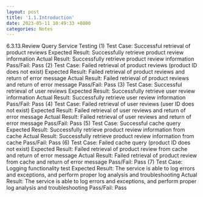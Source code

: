 ```yaml
---
layout: post
title: '1.1.Introduction'
date: 2023-05-11 10:49:33 +0800
categories: Notes
---
```


6.3.13.Review Query Service Testing
(1) Test Case: Successful retrieval of product reviews
Expected Result: Successfully retrieve product review information
Actual Result: Successfully retrieve product review information
Pass/Fail: Pass
(2) Test Case: Failed retrieval of product reviews (product ID does not exist)
Expected Result: Failed retrieval of product reviews and return of error message
Actual Result: Failed retrieval of product reviews and return of error message
Pass/Fail: Pass
(3) Test Case: Successful retrieval of user reviews
Expected Result: Successfully retrieve user review information
Actual Result: Successfully retrieve user review information
Pass/Fail: Pass
(4) Test Case: Failed retrieval of user reviews (user ID does not exist)
Expected Result: Failed retrieval of user reviews and return of error message
Actual Result: Failed retrieval of user reviews and return of error message
Pass/Fail: Pass
(5) Test Case: Successful cache query
Expected Result: Successfully retrieve product review information from cache
Actual Result: Successfully retrieve product review information from cache
Pass/Fail: Pass
(6) Test Case: Failed cache query (product ID does not exist)
Expected Result: Failed retrieval of product review from cache and return of error message
Actual Result: Failed retrieval of product review from cache and return of error message
Pass/Fail: Pass
(7) Test Case: Logging functionality test
Expected Result: The service is able to log errors and exceptions, and perform proper log analysis and troubleshooting
Actual Result: The service is able to log errors and exceptions, and perform proper log analysis and troubleshooting
Pass/Fail: Pass
